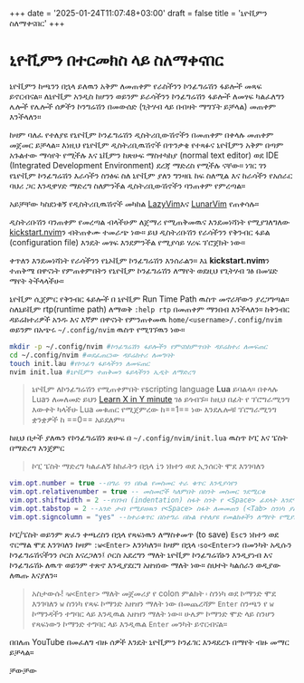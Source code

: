 +++
date = '2025-01-24T11:07:48+03:00'
draft = false
title = 'ኒዮቪምን ስለማቀናበር'
+++
# ኒዮቪምን በተርመክስ ላይ ስለማቀናበር

ኒዮቪምን ከጫንን በኋላ ይለዉን አቅም ለመጠቀም የራስችንን ኮንፊግሬሽን ፋይሎች መጻፍ ይኖርብናል። ለኒዮቪም አንዲስ ከሆንን ወይንም ይራሳችንን ኮንፊግሬሽን ፋይሎች ለመፃፍ ካልፈለግን ሌሎች የሌሎች ሰዎችን ኮንግሬሽን በመውሰድ (ጊትሃብ ላይ በብዛት ማግኘት ይቻላል) መጠቀም እንችላለን። 

ከዛም ባለፈ የተለያዩ የኒዮቪም ኮንፊግሬሽን ዲስትሪቢውሽኖችን በመጠቀም በቀላሉ መጠቀም መጀመር ይቻላል። እነዚህ የኒዮቪም ዲስትሪቢዉሽኖች በጥንቃቄ የተጻፉና ኒዮቪምን አቅም በጣም አጉልተው ማሳየት የሚችሉ እና ኒቪምን ከጽሁፍ ማስተካከያ (normal text editor) ወደ IDE (Integrated Development Environment) ደረጃ ማድረስ የሚችሉ ናቸው። ነገር ገን የኒዮቪም ኮንፊግሬሽን እራሳችን ስንፅፍ ስለ ኒዮቪም ያለን ግንዛቤ ከፍ ስለሚል እና ከራሳችን የአሰራር ባህሪ ጋር እንዲዋሃድ ማድረግ ስለምንችል ዲስትሪቢውሽኖችን ባንጠቀም የምረጣል።

አይቻቸው ካስደነቁኝ የዲስትሪቢዉሽኖች መካከል [LazyVim](https://www.lazyvim.org/)እና [LunarVim](https://www.lunarvim.org/) የጠቀሳሉ። 

ዲስትሪቡሽን ባንጠቀም የመረጣል ብላችሁም ለጀማሪ የሚጠቅመዉና እንደመነሻነት የሚያገለግለው [kickstart.nvim](https://github.com/nvim-lua/kickstart.nvim)ን ብትጠቀሙ ተመራጭ ነው። ይህ ዲስትሪቡሽን የራሳችንን የቅንብር ፋይል (configuration file) እንዴት መፃፍ እንደምንችል የሚያሳይ ሃሪፍ ፕሮጀክት ነው። 

ቀጥለን እንደመነሻነት የራሳችንን የኒኦቪም ኮንፊግሬሽን እንሰራልን። እኔ **kickstart.nvim**ን ተጠቅሜ በዋናነት የምጠቀምበትን የኒዮቪም ኮንፊግሬሽን ለማየት ወደዚህ የጊትሃብ ገፅ በመሄድ ማየት ትችላላችሁ። 

ኒዮቪም ሲጀምር የቅንብር ፋይሎች በ ኒዮቪም Run Time Path ዉስጥ መኖራቸውን ያረጋግጣል። ስለኒይቪም rtp(runtime path) ለማወቅ `:help rtp` በመጠቀም ማንበብ እንችላለን። ከቅንብር ዳይሬክተሪዎች አንዱ እና እኛም በዋናነት የምንጠቀመዉ `home/<username>/.config/nvim` ወይንም በአጭሩ `~/.config/nvim` ዉስጥ የሚገኘዉን ነው። 

```bash
mkdir -p ~/.config/nvim #ኮንፊግሬሽን ፋይሎችን የምናስከምጥበት ዳይሬክተሪ ለመፍጠር
cd ~/.config/nvim #ወደፈጠርነው ዳይሬክተሪ ለመግባት
touch init.lau #የኮንፊግ ፋይላችንን ለመፍጠር
nvim init.lua #ኒዮቪምን ተጠቅመን ፋይላችንን ኢዲት ለማድረግ
```

>ኒዮቪም ለኮንፊግሬሽን የሚጠቀምበት የscripting language **Lua** ይባልላ።  በቀላሉ Luaን ለመለመድ ይህን [Learn X in Y minute](https://youtu.be/0uQ3bkiW5SE?si=6tA6nOu5eW3wXnPu) ገፅ ይጎብኙ። ከዚህ በፊት የ ፕሮግራሚንግ እውቀት ካላችሁ Lua መቁጠር የሚጀምረው ከ==1== ነው እንደሌሎቹ ፕሮግራሚንግ ቋንቋዎች ከ ==0== አይደለም። 

ከዚህ በታች ያለዉን የኮንፊግሬሽን ጽሁፍ በ `~/.config/nvim/init.lua` ዉስጥ ኮፒ እና ፔስት በማድረግ እንጀምር
> ኮፒ ፔስት ማድረግ ካልፈለኝ ከከፈትን በኋላ `i`ን ነክተን ወደ ኢንሰርት ሞደ እንገባለን
```lua
vim.opt.number = true --በግራ ጎን በኩል የመስመር ተራ ቁጥር እንዲያሳየን
vim.opt.relativenumber = true -- መስመሮች ካለምበት በስንት መስመር ንደሚርቁ
vim.opt.shiftwidth = 2 --የበገብ (indentation) ስፋት ስንት የ <Space> ፊደላት እንደሚሆኑ ለማስተካከል
vim.opt.tabstop = 2 --አንድ ታብ የሚይዘዉን የ<Space> ስፋት ለመመጠን (<Tab> ስንነካ ያለዉን ማለት ነው)
vim.opt.signcolumn = "yes" --ከተራቁጥር በስተግራ በኩል የተለያዩ የመልክቶችን ለማየት የሚያስችል ቋሚ መስመር ለመጨመር (ለerror waring አይነት ነገሮችን ለማየት)
```

ኮፒ/ፔስት ወይንም ጽፈን ቀጫረስን በኋላ የጻፍነዉን ለማስቀመጥ (to save) `Esc`ን ነከተን ወደ ኖርማል ሞደ እንገባለን ከዛም `:w<Enter>` እንነካለን። ከዛም በኋላ `፡so<Enter>`ን በመንካት አዲሱን ኮንፊግሬሽናችንን ሶርስ እናረጋለን፤ ሶርስ አደረግን ማለት ኒዮቪም ኮንፊግሬሽኑን እንዲያነብ እና ኮንፊግሬሽኑ ለዉጥ ወይንም ተጽኖ እንዲያደርግ አዘዝነው ማለት ነው። ስህተት ካልሰራን ወዲያው ለዉጡ እናያለን።

> አስታውሱ! `፡w<Enter>` ማለት መጀመሪያ የ colon ምልክት `፡` ስንነካ ወደ ኮማንድ ሞደ እንገባለን `w` ስንነካ የጻፍ ኮማንድ አዘዝን ማለት ነው በመጨረሻም `Enter` ስንጫን የ `w` ኮማንዳችን ተግባር ላይ እንዲዉል አዘዝን ማለት ነው። ሁሌም ኮማንድ ሞድ ላይ ስንሆን የጻፍነውን ኮማንድ ተግባር ላይ እንዲዉል `Enter` መንካት ይኖርብናል።

በበለጠ YouTube በመፈለግ ብዙ ሰዎች እንዴት ኒዮቪምን ኮንፊገር እንዳደረጉ በማየት ብዙ መማር ይቻላል።

ቻውቻው
